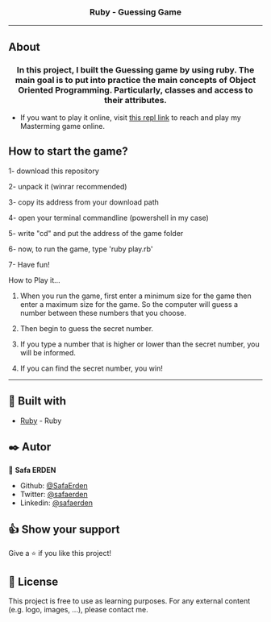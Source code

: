 <h3 align="center">Ruby - Guessing Game</h3>

---

##  About <a name = "about"></a>

<h3 align="center"> In this project, I built the Guessing game by using ruby. The main goal is to put into practice the main concepts of Object Oriented Programming. Particularly, classes and access to their attributes.</h3>

- If you want to play it online, visit [this repl link](https://repl.it/@SafaErden/Guessing-Game) to reach and play my Masterming game online.

<h2>How to start the game?</h2>

1- download this repository

2- unpack it (winrar recommended)

3- copy its address from your download path

4- open your terminal commandline (powershell in my case)

5- write "cd" and put the address of the game folder

6- now, to run the game, type 'ruby play.rb'

7- Have fun!

How to Play it...

1. When you run the game, first enter a minimum size for the game then enter a maximum size for the game. So the computer will guess a number between these numbers that you choose. 

2. Then begin to guess the secret number.

3. If you type a number that is higher or lower than the secret number, you will be informed.

4. If you can find the secret number, you win!

---

## 🔧 Built with<a name = "built_using"></a>

- [Ruby](https://www.ruby-lang.org/) - Ruby

## ✒️ Autor <a name = "author"></a>

👤 **Safa ERDEN**

- Github: [@SafaErden](https://github.com/SafaErden)
- Twitter: [@safaerden](https://twitter.com/safaerden)
- Linkedin: [@safaerden](https://www.linkedin.com/in/safaerden/)

## 👍 Show your support

Give a ⭐️ if you like this project!

## 📝 License

This project is free to use as learning purposes. For any external content (e.g. logo, images, ...), please contact me.
